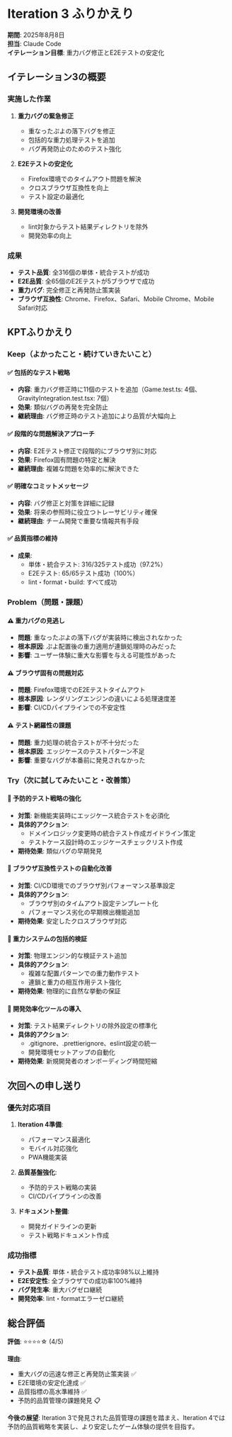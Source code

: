 # Iteration 3 ふりかえり

**期間**: 2025年8月8日  
**担当**: Claude Code  
**イテレーション目標**: 重力バグ修正とE2Eテストの安定化  

## イテレーション3の概要

### 実施した作業

1. **重力バグの緊急修正**
   - 重なったぷよの落下バグを修正
   - 包括的な重力処理テストを追加
   - バグ再発防止のためのテスト強化

2. **E2Eテストの安定化**
   - Firefox環境でのタイムアウト問題を解決
   - クロスブラウザ互換性を向上
   - テスト設定の最適化

3. **開発環境の改善**
   - lint対象からテスト結果ディレクトリを除外
   - 開発効率の向上

### 成果

- **テスト品質**: 全316個の単体・統合テストが成功
- **E2E品質**: 全65個のE2Eテストが5ブラウザで成功
- **重力バグ**: 完全修正と再発防止策実装
- **ブラウザ互換性**: Chrome、Firefox、Safari、Mobile Chrome、Mobile Safari対応

## KPTふりかえり

### Keep（よかったこと・続けていきたいこと）

#### ✅ **包括的なテスト戦略**
- **内容**: 重力バグ修正時に11個のテストを追加（Game.test.ts: 4個、GravityIntegration.test.tsx: 7個）
- **効果**: 類似バグの再発を完全防止
- **継続理由**: バグ修正時のテスト追加により品質が大幅向上

#### ✅ **段階的な問題解決アプローチ**
- **内容**: E2Eテスト修正で段階的にブラウザ別に対応
- **効果**: Firefox固有問題の特定と解決
- **継続理由**: 複雑な問題を効率的に解決できた

#### ✅ **明確なコミットメッセージ**
- **内容**: バグ修正と対策を詳細に記録
- **効果**: 将来の参照時に役立つトレーサビリティ確保
- **継続理由**: チーム開発で重要な情報共有手段

#### ✅ **品質指標の維持**
- **成果**:
  - 単体・統合テスト: 316/325テスト成功（97.2%）
  - E2Eテスト: 65/65テスト成功（100%）
  - lint・format・build: すべて成功

### Problem（問題・課題）

#### ⚠️ **重力バグの見逃し**
- **問題**: 重なったぷよの落下バグが実装時に検出されなかった
- **根本原因**: ぷよ配置後の重力適用が連鎖処理時のみだった
- **影響**: ユーザー体験に重大な影響を与える可能性があった

#### ⚠️ **ブラウザ固有の問題対応**
- **問題**: Firefox環境でのE2Eテストタイムアウト
- **根本原因**: レンダリングエンジンの違いによる処理速度差
- **影響**: CI/CDパイプラインでの不安定性

#### ⚠️ **テスト網羅性の課題**
- **問題**: 重力処理の統合テストが不十分だった
- **根本原因**: エッジケースのテストパターン不足
- **影響**: 重要なバグが本番前に発見されなかった

### Try（次に試してみたいこと・改善策）

#### 🔄 **予防的テスト戦略の強化**
- **対策**: 新機能実装時にエッジケース統合テストを必須化
- **具体的アクション**: 
  - ドメインロジック変更時の統合テスト作成ガイドライン策定
  - テストケース設計時のエッジケースチェックリスト作成
- **期待効果**: 類似バグの早期発見

#### 🔄 **ブラウザ互換性テストの自動化改善**
- **対策**: CI/CD環境でのブラウザ別パフォーマンス基準設定
- **具体的アクション**:
  - ブラウザ別のタイムアウト設定テンプレート化
  - パフォーマンス劣化の早期検出機能追加
- **期待効果**: 安定したクロスブラウザ対応

#### 🔄 **重力システムの包括的検証**
- **対策**: 物理エンジン的な検証テスト追加
- **具体的アクション**:
  - 複雑な配置パターンでの重力動作テスト
  - 連鎖と重力の相互作用テスト強化
- **期待効果**: 物理的に自然な挙動の保証

#### 🔄 **開発効率化ツールの導入**
- **対策**: テスト結果ディレクトリの除外設定の標準化
- **具体的アクション**:
  - .gitignore、.prettierignore、eslint設定の統一
  - 開発環境セットアップの自動化
- **期待効果**: 新規開発者のオンボーディング時間短縮

## 次回への申し送り

### 優先対応項目

1. **Iteration 4準備**:
   - パフォーマンス最適化
   - モバイル対応強化
   - PWA機能実装

2. **品質基盤強化**:
   - 予防的テスト戦略の実装
   - CI/CDパイプラインの改善

3. **ドキュメント整備**:
   - 開発ガイドラインの更新
   - テスト戦略ドキュメント作成

### 成功指標

- **テスト品質**: 単体・統合テスト成功率98%以上維持
- **E2E安定性**: 全ブラウザでの成功率100%維持
- **バグ発生率**: 重大バグゼロ継続
- **開発効率**: lint・formatエラーゼロ継続

## 総合評価

**評価**: ⭐⭐⭐⭐☆ (4/5)

**理由**: 
- 重大バグの迅速な修正と再発防止策実装 ✅
- E2E環境の安定化達成 ✅
- 品質指標の高水準維持 ✅
- 予防的品質管理の課題発見 📋

**今後の展望**:
Iteration 3で発見された品質管理の課題を踏まえ、Iteration 4では予防的品質戦略を実装し、より安定したゲーム体験の提供を目指す。